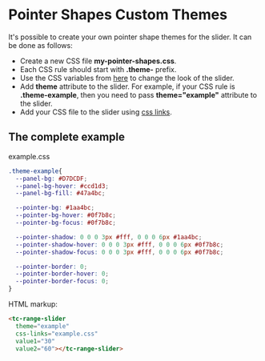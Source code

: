 # Pointer Shapes Custom Themes

It's possible to create your own pointer shape themes for the slider. It can be done as follows:

- Create a new CSS file **my-pointer-shapes.css**.
- Each CSS rule should start with **.theme-** prefix. 
- Use the CSS variables from [here](https://github.com/toolcool-org/toolcool-range-slider/blob/main/src/core/app/styles.pcss) to change the look of the slider.
- Add **theme** attribute to the slider. For example, if your CSS rule is **.theme-example**, then you need to pass **theme="example"** attribute to the slider.
- Add your CSS file to the slider using [css links](/pages/css-links.html).

## The complete example

example.css

```css
.theme-example{
  --panel-bg: #D7DCDF;
  --panel-bg-hover: #ccd1d3;
  --panel-bg-fill: #47a4bc;

  --pointer-bg: #1aa4bc;
  --pointer-bg-hover: #0f7b8c;
  --pointer-bg-focus: #0f7b8c;

  --pointer-shadow: 0 0 0 3px #fff, 0 0 0 6px #1aa4bc;
  --pointer-shadow-hover: 0 0 0 3px #fff, 0 0 0 6px #0f7b8c;
  --pointer-shadow-focus: 0 0 0 3px #fff, 0 0 0 6px #0f7b8c;

  --pointer-border: 0;
  --pointer-border-hover: 0;
  --pointer-border-focus: 0;
}
```

HTML markup:

```html
<tc-range-slider
  theme="example"
  css-links="example.css"
  value1="30"
  value2="60"></tc-range-slider>
```
